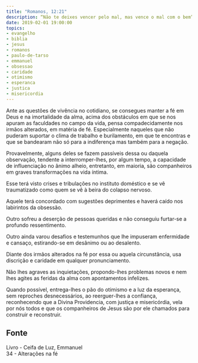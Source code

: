 ```yaml
---
title: "Romanos, 12:21"
description: “Não te deixes vencer pelo mal, mas vence o mal com o bem”. – Paulo
date: 2019-02-01 19:00:00
topics: 
- evangelho
- biblia
- jesus
- romanos
- paulo-de-tarso
- emmanuel
- obsessao
- caridade
- otimismo
- esperanca
- justica
- misericordia
---
```


Ante as questões de vivência no cotidiano, se consegues manter a fé em Deus e na
imortalidade da alma, acima dos obstáculos em que se nos apuram as faculdades no campo
da vida, pensa compadecidamente nos irmãos alterados, em matéria de fé. Especialmente
naqueles que não puderam suportar o clima de trabalho e burilamento, em que te encontras
e que se bandearam não só para a indiferença mas também para a negação.

Provavelmente, alguns deles se fazem passíveis dessa ou daquela observação, tendente a
interromper-lhes, por algum tempo, a capacidade de influenciação no ânimo alheio,
entretanto, em maioria, são companheiros em graves transformações na vida íntima.

Esse terá visto crises e tribulações no instituto doméstico e se vê traumatizado como quem
se vê à beira do colapso nervoso.

Aquele terá concordado com sugestões deprimentes e haverá caído nos labirintos da
obsessão.

Outro sofreu a deserção de pessoas queridas e não conseguiu furtar-se a profundo
ressentimento.

Outro ainda varou desafios e testemunhos que lhe impuseram enfermidade e cansaço,
estirando-se em desânimo ou ao desalento.

Diante dos irmãos alterados na fé por essa ou aquela circunstância, usa discrição e
caridade em qualquer pronunciamento.

Não lhes agraves as inquietações, propondo-lhes problemas novos e nem lhes agites as
feridas da alma com apontamentos infelizes.

Quando possível, entrega-lhes o pão do otimismo e a luz da esperança, sem
reproches desnecessários, ao reerguer-lhes a confiança, reconhecendo que a
Divina Providencia, com justiça e misericórdia, vela por nós todos e que os
companheiros de Jesus são por ele chamados para construir e reconstruir.




## Fonte
Livro - Ceifa de Luz, Emmanuel  
34 - Alterações na fé
